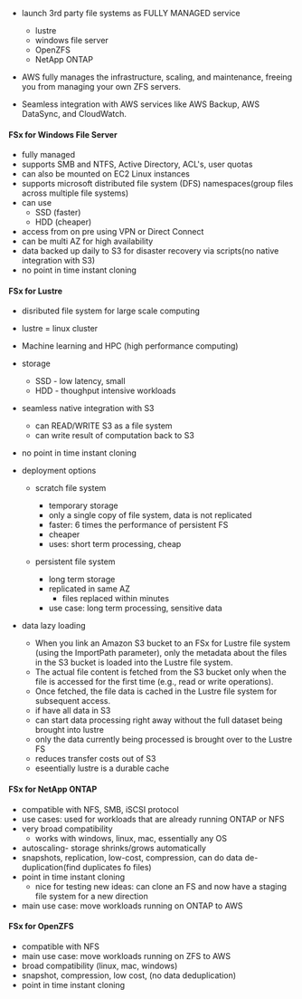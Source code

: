 * launch 3rd party file systems as FULLY MANAGED service
    * lustre
    * windows file server
    * OpenZFS
    * NetApp ONTAP

* AWS fully manages the infrastructure, scaling, and maintenance, freeing you from managing your own ZFS servers.
* Seamless integration with AWS services like AWS Backup, AWS DataSync, and CloudWatch.


#### FSx for Windows File Server 
* fully managed
* supports SMB and NTFS, Active Directory, ACL's, user quotas
* can also be mounted on EC2 Linux instances
* supports microsoft distributed file system (DFS) namespaces(group files across multiple file systems)
* can use
    * SSD (faster)
    * HDD (cheaper)
* access from on pre using VPN or Direct Connect
* can be multi AZ for high availability
* data backed up daily to S3 for disaster recovery via scripts(no native integration with S3)
* no point in time instant cloning



#### FSx for Lustre
* disributed file system for large scale computing
* lustre = linux cluster
* Machine learning and HPC (high performance computing)
* storage
    * SSD - low latency, small 
    * HDD - thoughput intensive workloads
* seamless native integration with S3
    * can READ/WRITE S3 as a file system
    * can write result of computation back to S3
* no point in time instant cloning

* deployment options
    * scratch file system
        * temporary storage
        * only a single copy of file system, data is not replicated
        * faster: 6 times the performance of persistent FS
        * cheaper
        * uses: short term processing, cheap

    * persistent file system
        * long term storage
        * replicated in same AZ
            * files replaced within minutes
        * use case: long term processing, sensitive data

* data lazy loading
    * When you link an Amazon S3 bucket to an FSx for Lustre file system (using the ImportPath parameter), only the metadata about the files in the S3 bucket is loaded into the Lustre file system.
    * The actual file content is fetched from the S3 bucket only when the file is accessed for the first time (e.g., read or write operations).
    * Once fetched, the file data is cached in the Lustre file system for subsequent access.
    * if have all data in S3 
    * can start data processing right away without the full dataset being brought into lustre
    * only the data currently being processed is brought over to the Lustre FS
    * reduces transfer costs out of S3
    * eseentially lustre is a durable cache

#### FSx for NetApp ONTAP
* compatible with NFS, SMB, iSCSI protocol
* use cases: used for workloads that are already running ONTAP or NFS
* very broad compatibility
    * works with windows, linux, mac, essentially any OS
* autoscaling- storage shrinks/grows automatically
* snapshots, replication, low-cost, compression, can do data de-duplication(find duplicates fo files)
* point in time instant cloning 
    * nice for testing new ideas: can clone an FS and now have a staging file system for a new direction
* main use case: move workloads running on ONTAP to AWS

#### FSx for OpenZFS
* compatible with NFS
* main use case: move workloads running on ZFS to AWS
* broad compatibility (linux, mac, windows)
* snapshot, compression, low cost, (no data deduplication)
* point in time instant cloning
